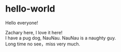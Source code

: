 # hello-world

Hello everyone!

Zachary here, I love it here!  
I have a pug dog, NauNau. NauNau is a naughty guy.   
Long time no see，miss very much.
